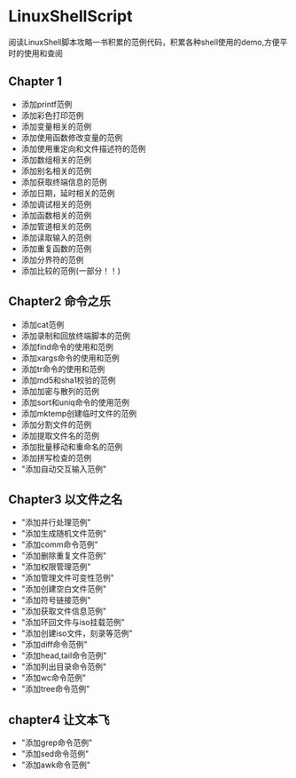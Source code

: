 # LinuxShellScript
阅读LinuxShell脚本攻略一书积累的范例代码，积累各种shell使用的demo,方便平时的使用和查阅
## Chapter 1 
* 添加printf范例
* 添加彩色打印范例
* 添加变量相关的范例
* 添加使用函数修改变量的范例
* 添加使用重定向和文件描述符的范例
* 添加数组相关的范例
* 添加别名相关的范例
* 添加获取终端信息的范例
* 添加日期，延时相关的范例
* 添加调试相关的范例
* 添加函数相关的范例
* 添加管道相关的范例
* 添加读取输入的范例
* 添加重复函数的范例
* 添加分界符的范例
* 添加比较的范例(一部分！！)
## Chapter2 命令之乐
* 添加cat范例
* 添加录制和回放终端脚本的范例
* 添加find命令的使用和范例
* 添加xargs命令的使用和范例
* 添加tr命令的使用和范例
* 添加md5和sha1校验的范例
* 添加加密与散列的范例
* 添加sort和uniq命令的使用范例
* 添加mktemp创建临时文件的范例
* 添加分割文件的范例
* 添加提取文件名的范例
* 添加批量移动和重命名的范例
* 添加拼写检查的范例
* "添加自动交互输入范例"
## Chapter3 以文件之名
* "添加并行处理范例"
* "添加生成随机文件范例"
* "添加comm命令范例"
* "添加删除重复文件范例"
* "添加权限管理范例"
* "添加管理文件可变性范例"
* "添加创建空白文件范例"
* "添加符号链接范例"
* "添加获取文件信息范例"
* "添加环回文件与iso挂载范例"
* "添加创建iso文件，刻录等范例"
* "添加diff命令范例"
* "添加head,tail命令范例"
* "添加列出目录命令范例"
* "添加wc命令范例"
* "添加tree命令范例"
## chapter4 让文本飞
* "添加grep命令范例"
* "添加sed命令范例"
* "添加awk命令范例"
